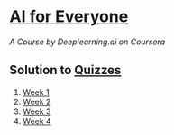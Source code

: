 # [AI for Everyone](https://www.coursera.org/learn/ai-for-everyone/home/welcome)
*A Course by Deeplearning.ai on Coursera*
## Solution to [Quizzes](https://github.com/SHANK885/Introduction-to-AI/tree/master/Quizzes)
1. [Week 1](https://github.com/SHANK885/Introduction-to-AI/blob/master/Quizzes/Week%201%20Quiz.pdf)
2. [Week 2](https://github.com/SHANK885/Introduction-to-AI/blob/master/Quizzes/Week%202%20Quiz.pdf)
3. [Week 3](https://github.com/SHANK885/Introduction-to-AI/blob/master/Quizzes/Week%203%20Quiz.pdf)
4. [Week 4](https://github.com/SHANK885/Introduction-to-AI/blob/master/Quizzes/Week%204%20Quiz.pdf)
